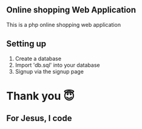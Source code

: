 ## Online shopping Web Application

This is a php online shopping web application

## Setting up

1) Create a database
2) Import 'db.sql' into your database
3) Signup via the signup page

# Thank you 😇

## For Jesus, I code
